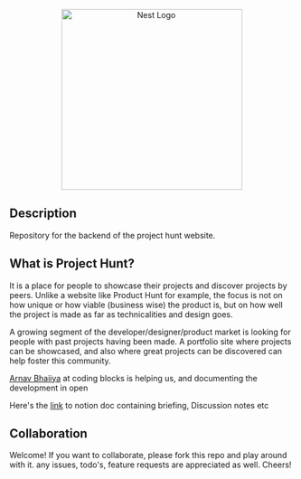 <p align="center">
  <a href="http://nestjs.com/" target="blank"><img src="https://nestjs.com/img/logo_text.svg" width="320" alt="Nest Logo" /></a>
</p>

## Description

Repository for the backend of the project hunt website.

## What is Project Hunt?

It is a place for people to showcase their projects and discover projects by peers. Unlike a website like Product Hunt for example, the focus is not on how unique or how viable (business wise) the product is, but on how well the project is made as far as technicalities and design goes.

A growing segment of the developer/designer/product market is looking for people with past projects having been made. A portfolio site where projects can be showcased, and also where great projects can be discovered can help foster this community.

[Arnav Bhaiiya](https://github.com/championswimmer) at coding blocks is helping us, and documenting the development in open

Here's the [link](https://www.notion.so/myproject-page-f753fd0a6cb24ce19ff01e1d96d75af0) to notion doc containing briefing, Discussion notes etc

## Collaboration

Welcome! If you want to collaborate, please fork this repo and play around with it. any issues, todo's, feature requests are appreciated as well. Cheers!
